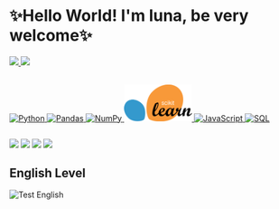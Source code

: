 # ✨Hello World! I'm luna, be very welcome✨

<table>
  <a href="https://github.com/lunalytics">
  <img height="180em" src="https://github-readme-stats.vercel.app/api?username=lunalytic&show_icons=true&theme=tokyonight&include_all_commits=true&count_private=true"/>
  <img height="180em" src="https://github-readme-stats.vercel.app/api/top-langs/?username=lunalytic&layout=compact&langs_count=6&theme=tokyonight"/>

    
  \
  <img src="https://s3.dualstack.us-east-2.amazonaws.com/pythondotorg-assets/media/files/python-logo-only.svg" width="120" alt="Python">
  <img src="https://upload.wikimedia.org/wikipedia/commons/thumb/2/22/Pandas_mark.svg/800px-Pandas_mark.svg.png" width="120" alt="Pandas">
  <img src="https://logosandtypes.com/wp-content/uploads/2024/02/numpy.svg" width="120" alt="NumPy">
  <img src="https://github.com/scikit-learn/scikit-learn/blob/main/doc/logos/1280px-scikit-learn-logo.png?raw=true" width="120" alt="Scikit Learn">
  <img src="https://static.vecteezy.com/system/resources/previews/027/127/560/non_2x/javascript-logo-javascript-icon-transparent-free-png.png" width="120" alt="JavaScript">
  <img src="https://icon.icepanel.io/Technology/svg/Azure-SQL-Database.svg" width="120" alt="SQL">
</table>

<div> 
  <a href="https://www.youtube.com/@lunaalmeida7912" target="_blank"><img src="https://img.shields.io/badge/YouTube-FF0000?style=for-the-badge&logo=youtube&logoColor=white" target="_blank"></a>
 <a href="https://www.instagram.com/lunalytic/" target="_blank"><img src="https://img.shields.io/badge/-Instagram-%23E4405F?style=for-the-badge&logo=instagram&logoColor=white" target="_blank"></a>
  <!a href="https://www.twitch.tv/leehxd_" target="_blank"><!img src="https://img.shields.io/badge/Twitch-9146FF?style=for-the-badge&logo=twitch&logoColor=white" target="_blank"></a>
  <a href = "mailto: almeida.essen@gmail.com"><img src="https://img.shields.io/badge/-Gmail-%23333?style=for-the-badge&logo=gmail&logoColor=white" target="_blank"></a>
  <a href="https://www.linkedin.com/in/lunaalmeida/" target="_blank"><img src="https://img.shields.io/badge/-LinkedIn-%230077B5?style=for-the-badge&logo=linkedin&logoColor=white" target="_blank"></a> 
</div>

<div>
  <h2>English Level</h2>
  <img src="https://a.storyblok.com/f/79503/250x250/55b878c50b/group-3.png" width="320" alt="Test English">
</div>
